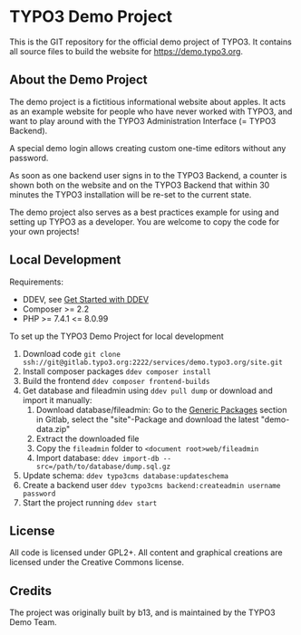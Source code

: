 # TYPO3 Demo Project

This is the GIT repository for the official demo project of TYPO3. It contains
all source files to build the website for https://demo.typo3.org.

## About the Demo Project

The demo project is a fictitious informational website about apples. It acts as
an example website for people who have never worked with TYPO3, and want to play around
with the TYPO3 Administration Interface (= TYPO3 Backend).

A special demo login allows creating custom one-time editors without any password.

As soon as one backend user signs in to the TYPO3 Backend, a counter is shown both on the website
and on the TYPO3 Backend that within 30 minutes the TYPO3 installation will be re-set
to the current state.

The demo project also serves as a best practices example for using and setting up TYPO3 as a developer. You are welcome to copy the code for your own projects!

## Local Development

Requirements:

* DDEV, see [Get Started with DDEV](https://www.ddev.com/get-started/)
* Composer >= 2.2
* PHP >= 7.4.1 <= 8.0.99

To set up the TYPO3 Demo Project for local development

1. Download code `git clone ssh://git@gitlab.typo3.org:2222/services/demo.typo3.org/site.git`
2. Install composer packages `ddev composer install`
3. Build the frontend `ddev composer frontend-builds`
4. Get database and fileadmin using `ddev pull dump` or download and import it manually:
   1. Download database/fileadmin: Go to the [Generic Packages](https://gitlab.typo3.org/services/demo.typo3.org/site/-/packages) section in Gitlab, select the "site"-Package and download the latest "demo-data.zip"
   2. Extract the downloaded file
   3. Copy the `fileadmin` folder to `<document root>web/fileadmin`
   4. Import database: `ddev import-db --src=/path/to/database/dump.sql.gz`
6. Update schema: `ddev typo3cms database:updateschema`
7. Create a backend user `ddev typo3cms backend:createadmin username password`
8. Start the project running `ddev start`

## License

All code is licensed under GPL2+. All content and graphical creations are licensed under
the Creative Commons license.

## Credits

The project was originally built by b13, and is maintained by the TYPO3 Demo Team.
